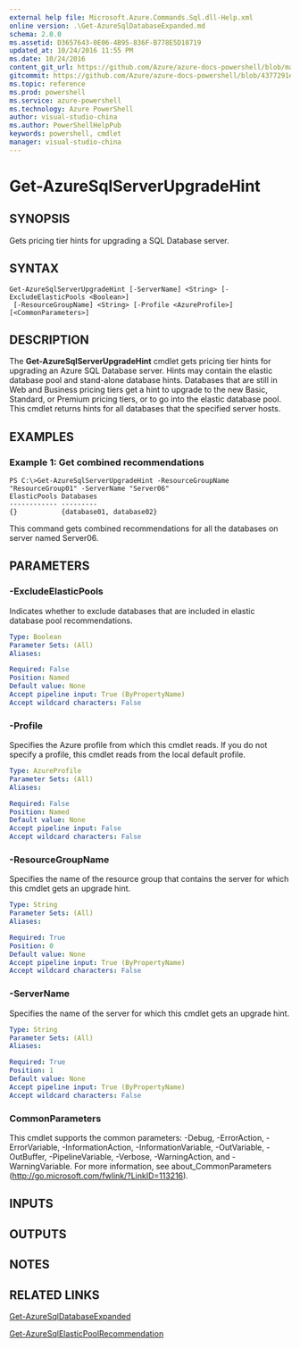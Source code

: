 ```yaml
---
external help file: Microsoft.Azure.Commands.Sql.dll-Help.xml
online version: .\Get-AzureSqlDatabaseExpanded.md
schema: 2.0.0
ms.assetid: D3657643-0E06-4B95-836F-B778E5D18719
updated_at: 10/24/2016 11:55 PM
ms.date: 10/24/2016
content_git_url: https://github.com/Azure/azure-docs-powershell/blob/master/azureps-cmdlets-docs/ResourceManager/AzureRM.Sql/v0.9.8/Get-AzureSqlServerUpgradeHint.md
gitcommit: https://github.com/Azure/azure-docs-powershell/blob/4377291ee360e58e2c1c5d644155daf6a0279055/azureps-cmdlets-docs/ResourceManager/AzureRM.Sql/v0.9.8/Get-AzureSqlServerUpgradeHint.md
ms.topic: reference
ms.prod: powershell
ms.service: azure-powershell
ms.technology: Azure PowerShell
author: visual-studio-china
ms.author: PowerShellHelpPub
keywords: powershell, cmdlet
manager: visual-studio-china
---
```


# Get-AzureSqlServerUpgradeHint

## SYNOPSIS
Gets pricing tier hints for upgrading a SQL Database server.

## SYNTAX

```
Get-AzureSqlServerUpgradeHint [-ServerName] <String> [-ExcludeElasticPools <Boolean>]
 [-ResourceGroupName] <String> [-Profile <AzureProfile>] [<CommonParameters>]
```

## DESCRIPTION
The **Get-AzureSqlServerUpgradeHint** cmdlet gets pricing tier hints for upgrading an Azure SQL Database server.
Hints may contain the elastic database pool and stand-alone database hints.
Databases that are still in Web and Business pricing tiers get a hint to upgrade to the new Basic, Standard, or Premium pricing tiers, or to go into the elastic database pool.
This cmdlet returns hints for all databases that the specified server hosts.

## EXAMPLES

### Example 1: Get combined recommendations
```
PS C:\>Get-AzureSqlServerUpgradeHint -ResourceGroupName "ResourceGroup01" -ServerName "Server06"
ElasticPools Databases           
------------ ---------           
{}           {database01, database02}
```

This command gets combined recommendations for all the databases on server named Server06.

## PARAMETERS

### -ExcludeElasticPools
Indicates whether to exclude databases that are included in elastic database pool recommendations.

```yaml
Type: Boolean
Parameter Sets: (All)
Aliases: 

Required: False
Position: Named
Default value: None
Accept pipeline input: True (ByPropertyName)
Accept wildcard characters: False
```

### -Profile
Specifies the Azure profile from which this cmdlet reads.
If you do not specify a profile, this cmdlet reads from the local default profile.

```yaml
Type: AzureProfile
Parameter Sets: (All)
Aliases: 

Required: False
Position: Named
Default value: None
Accept pipeline input: False
Accept wildcard characters: False
```

### -ResourceGroupName
Specifies the name of the resource group that contains the server for which this cmdlet gets an upgrade hint.

```yaml
Type: String
Parameter Sets: (All)
Aliases: 

Required: True
Position: 0
Default value: None
Accept pipeline input: True (ByPropertyName)
Accept wildcard characters: False
```

### -ServerName
Specifies the name of the server for which this cmdlet gets an upgrade hint.

```yaml
Type: String
Parameter Sets: (All)
Aliases: 

Required: True
Position: 1
Default value: None
Accept pipeline input: True (ByPropertyName)
Accept wildcard characters: False
```

### CommonParameters
This cmdlet supports the common parameters: -Debug, -ErrorAction, -ErrorVariable, -InformationAction, -InformationVariable, -OutVariable, -OutBuffer, -PipelineVariable, -Verbose, -WarningAction, and -WarningVariable. For more information, see about_CommonParameters (http://go.microsoft.com/fwlink/?LinkID=113216).

## INPUTS

## OUTPUTS

## NOTES

## RELATED LINKS

[Get-AzureSqlDatabaseExpanded](./Get-AzureSqlDatabaseExpanded.md)

[Get-AzureSqlElasticPoolRecommendation](./Get-AzureSqlElasticPoolRecommendation.md)


